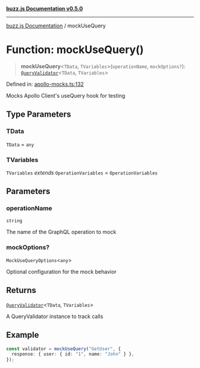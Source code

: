 [**buzz.js Documentation v0.5.0**](../README.md)

---

[buzz.js Documentation](../README.md) / mockUseQuery

# Function: mockUseQuery()

> **mockUseQuery**\<`TData`, `TVariables`\>(`operationName`, `mockOptions?`): [`QueryValidator`](../classes/QueryValidator.md)\<`TData`, `TVariables`\>

Defined in: [apollo-mocks.ts:132](https://github.com/Flatbook/buzz.js/blob/0bcb7dd776d01f1a717e3ab8b76084d265a535bd/src/apollo-mocks.ts#L132)

Mocks Apollo Client's useQuery hook for testing

## Type Parameters

### TData

`TData` = `any`

### TVariables

`TVariables` _extends_ `OperationVariables` = `OperationVariables`

## Parameters

### operationName

`string`

The name of the GraphQL operation to mock

### mockOptions?

`MockUseQueryOptions`\<`any`\>

Optional configuration for the mock behavior

## Returns

[`QueryValidator`](../classes/QueryValidator.md)\<`TData`, `TVariables`\>

A QueryValidator instance to track calls

## Example

```typescript
const validator = mockUseQuery("GetUser", {
  response: { user: { id: "1", name: "John" } },
});
```
